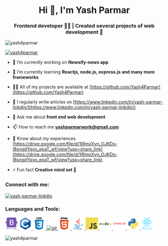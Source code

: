 <h1 align="center">Hi 👋, I'm Yash Parmar</h1>
<h3 align="center">Frontend developer 👨‍💻 | Created several projects of web development 🎉</h3>

<p align="left"> <img src="https://komarev.com/ghpvc/?username=yash4parmar&label=Profile%20views&color=0e75b6&style=flat" alt="yash4parmar" /> </p>

<p align="left"> <a href="https://github.com/ryo-ma/github-profile-trophy"><img src="https://github-profile-trophy.vercel.app/?username=yash4parmar" alt="yash4parmar" /></a> </p>

- 🔭 I’m currently working on **Newsify-news app**

- 🌱 I’m currently learning **Reactjs, node.js, express.js and many more frameworks**

- 👨‍💻 All of my projects are available at [https://github.com/Yash4Parmar](https://github.com/Yash4Parmar)

- 📝 I regularly write articles on [https://www.linkedin.com/in/yash-parmar-linkdin/](https://www.linkedin.com/in/yash-parmar-linkdin/)

- 💬 Ask me about **front end web development**

- 📫 How to reach me **yashparmarwork@gmail.com**

- 📄 Know about my experiences [https://drive.google.com/file/d/1IRmxXyn_OJKDs-l8sngdYqyo_epaT_wf/view?usp=share_link](https://drive.google.com/file/d/1IRmxXyn_OJKDs-l8sngdYqyo_epaT_wf/view?usp=share_link)

- ⚡ Fun fact **Creative mind set 🧠**

<h3 align="left">Connect with me:</h3>
<p align="left">
<a href="https://linkedin.com/in/yash-parmar-linkdin" target="blank"><img align="center" src="https://raw.githubusercontent.com/rahuldkjain/github-profile-readme-generator/master/src/images/icons/Social/linked-in-alt.svg" alt="yash-parmar-linkdin" height="30" width="40" /></a>
</p>

<h3 align="left">Languages and Tools:</h3>
<p align="left"> <a href="https://getbootstrap.com" target="_blank" rel="noreferrer"> <img src="https://raw.githubusercontent.com/devicons/devicon/master/icons/bootstrap/bootstrap-plain-wordmark.svg" alt="bootstrap" width="40" height="40"/> </a> <a href="https://www.cprogramming.com/" target="_blank" rel="noreferrer"> <img src="https://raw.githubusercontent.com/devicons/devicon/master/icons/c/c-original.svg" alt="c" width="40" height="40"/> </a> <a href="https://www.w3schools.com/css/" target="_blank" rel="noreferrer"> <img src="https://raw.githubusercontent.com/devicons/devicon/master/icons/css3/css3-original-wordmark.svg" alt="css3" width="40" height="40"/> </a> <a href="https://git-scm.com/" target="_blank" rel="noreferrer"> <img src="https://www.vectorlogo.zone/logos/git-scm/git-scm-icon.svg" alt="git" width="40" height="40"/> </a> <a href="https://www.w3.org/html/" target="_blank" rel="noreferrer"> <img src="https://raw.githubusercontent.com/devicons/devicon/master/icons/html5/html5-original-wordmark.svg" alt="html5" width="40" height="40"/> </a> <a href="https://www.java.com" target="_blank" rel="noreferrer"> <img src="https://raw.githubusercontent.com/devicons/devicon/master/icons/java/java-original.svg" alt="java" width="40" height="40"/> </a> <a href="https://developer.mozilla.org/en-US/docs/Web/JavaScript" target="_blank" rel="noreferrer"> <img src="https://raw.githubusercontent.com/devicons/devicon/master/icons/javascript/javascript-original.svg" alt="javascript" width="40" height="40"/> </a> <a href="https://nodejs.org" target="_blank" rel="noreferrer"> <img src="https://raw.githubusercontent.com/devicons/devicon/master/icons/nodejs/nodejs-original-wordmark.svg" alt="nodejs" width="40" height="40"/> </a> <a href="https://www.oracle.com/" target="_blank" rel="noreferrer"> <img src="https://raw.githubusercontent.com/devicons/devicon/master/icons/oracle/oracle-original.svg" alt="oracle" width="40" height="40"/> </a> <a href="https://www.python.org" target="_blank" rel="noreferrer"> <img src="https://raw.githubusercontent.com/devicons/devicon/master/icons/python/python-original.svg" alt="python" width="40" height="40"/> </a> <a href="https://reactjs.org/" target="_blank" rel="noreferrer"> <img src="https://raw.githubusercontent.com/devicons/devicon/master/icons/react/react-original-wordmark.svg" alt="react" width="40" height="40"/> </a> </p>

<p><img align="center" src="https://github-readme-stats.vercel.app/api/top-langs?username=yash4parmar&show_icons=true&locale=en&layout=compact" alt="yash4parmar" /></p>
